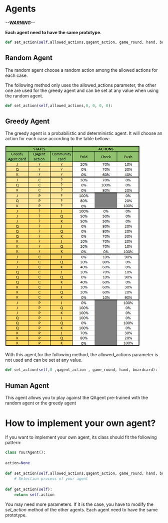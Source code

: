 # Agents
***--WARNING--***

**Each agent need to have the same prototype.**
```python
def set_action(self,allowed_actions,qagent_action, game_round, hand, boardcard):
```

## Random Agent
The random agent choose a random action among the allowed actions for each case.

The following method only uses the allowed_actions parameter, the other one are used for the greedy agent and can be set at any value when using the random agent.
```python
def set_action(self,allowed_actions,0, 0, 0, 0):
```

## Greedy Agent
The greedy agent is a probabilistic and deterministic agent. It will choose an action for each case according to the table bellow:

<img src="greedy_agent_qtable.png"></img>

With this agent,for the following method, the allowed_actions parameter is not used and can be set at any value.
```python
def set_action(self,0 ,qagent_action , game_round, hand, boardcard):
```
## Human Agent
This agent allows you to play against the QAgent pre-trained with the random agent or the greedy agent

# How to implement your own agent?
If you want to implement your own agent, its class should fit the following pattern:
```python
class YourAgent():

action=None

def set_action(self,allowed_actions,qagent_action, game_round, hand, boardcard):            
    # Selection process of your agent

def get_action(self):
    return self.action
```

You may need more parameters. If it is the case, you have to modify the *set_action* method of the other agents. Each agent need to have the same prototype.


